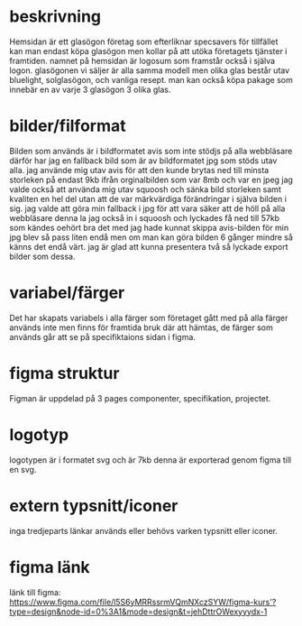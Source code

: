 # beskrivning
Hemsidan är ett glasögon företag som efterliknar specsavers för tillfället kan man endast köpa glasögon men kollar på att utöka företagets tjänster i framtiden. namnet på hemsidan är logosum som framstår också i själva logon.
glasögonen vi säljer är alla samma modell men olika glas består utav bluelight, solglasögon, och vanliga resept. man kan också köpa pakage som innebär en av varje 3 glasögon 3 olika glas.

# bilder/filformat
Bilden som används är i bildformatet avis som inte stödjs på alla webbläsare därför har jag en fallback bild som är av bildformatet jpg som stöds utav alla. jag använde mig utav avis för att den kunde brytas ned till minsta storleken på endast 9kb ifrån orginalbilden som var 8mb och var en jpeg jag valde också att använda mig utav squoosh och sänka bild storleken samt kvaliten en hel del utan att de var märkvärdiga förändringar i själva bilden i sig. jag valde att göra min fallback i jpg för att vara säker att de höll på alla webbläsare denna la jag också in i squoosh och lyckades få ned till 57kb som kändes oehört bra det med jag hade kunnat skippa avis-bilden för min jpg blev så pass liten endå men om man kan göra bilden 6 gånger mindre så känns det endå värt. jag är glad att kunna presentera två så lyckade export bilder som dessa.

# variabel/färger
Det har skapats variabels i alla färger som företaget gått med på alla färger används inte men finns för framtida bruk där att hämtas, de färger som används går att se på specifiktaions sidan i figma.

# figma struktur
Figman är uppdelad på 3 pages componenter, specifikation, projectet.

# logotyp
logotypen är i formatet svg och är 7kb denna är exporterad genom figma till en svg.

# extern typsnitt/iconer
inga tredjeparts länkar används eller behövs varken typsnitt eller iconer.

# figma länk
länk till figma: https://www.figma.com/file/l5S6yMRRssrmVQmNXczSYW/figma-kurs'?type=design&node-id=0%3A1&mode=design&t=jehDttrOWexyyydx-1
